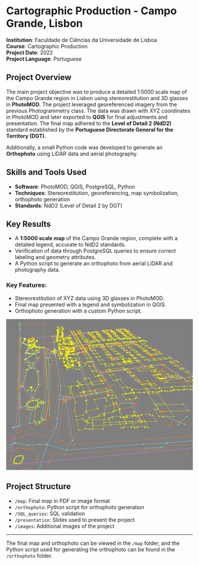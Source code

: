 # Cartographic Production - Campo Grande, Lisbon  
**Institution**: Faculdade de Ciências da Universidade de Lisboa  
**Course**: Cartographic Production  
**Project Date**: 2022  
**Project Language**: Portuguese  

## Project Overview
The main project objective was to produce a detailed 1:5000 scale map of the Campo Grande region in Lisbon using stereorestitution and 3D glasses in **PhotoMOD**. The project leveraged georeferenced imagery from the previous Photogrammetry class. The data was drawn with XYZ coordinates in PhotoMOD and later exported to **QGIS** for final adjustments and presentation. The final map adhered to the **Level of Detail 2 (NdD2)** standard established by the **Portuguese Directorate General for the Territory (DGT)**.

Additionally, a small Python code was developed to generate an **Orthophoto** using LiDAR data and aerial photography.

## Skills and Tools Used
- **Software**: PhotoMOD, QGIS, PostgreSQL, Python
- **Techniques**: Stereorestitution, georeferencing, map symbolization, orthophoto generation
- **Standards**: NdD2 (Level of Detail 2 by DGT)

## Key Results
- A **1:5000 scale map** of the Campo Grande region, complete with a detailed legend, accurate to NdD2 standards.
- Verification of data through PostgreSQL queries to ensure correct labeling and geometry attributes.
- A Python script to generate an orthophoto from aerial LiDAR and photography data.

### Key Features:
- Stereorestitution of XYZ data using 3D glasses in PhotoMOD.
- Final map presented with a legend and symbolization in QGIS.
- Orthophoto generation with a custom Python script.

![Overview](images/restitution_final.png)

## Project Structure
- `/map`: Final map in PDF or image format
- `/orthophoto`: Python script for orthophoto generation
- `/SQL_queries`: SQL validation
- `/presentation`: Slides used to present the project
- `/images`: Additional images of the project

---

The final map and orthophoto can be viewed in the `/map` folder, and the Python script used for generating the orthophoto can be found in the `/orthophoto` folder.
